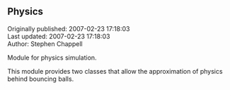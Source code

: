 ## Physics  
Originally published: 2007-02-23 17:18:03  
Last updated: 2007-02-23 17:18:03  
Author: Stephen Chappell  
  
Module for physics simulation.

This module provides two classes that allow the
approximation of physics behind bouncing balls.